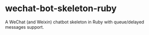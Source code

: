 # wechat-bot-skeleton-ruby
A WeChat (and Weixin) chatbot skeleton in Ruby with queue/delayed messages support.
